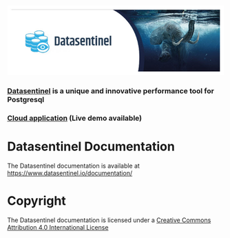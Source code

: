 ![Datasentinel](images/datasentinel-github.jpg)


### [Datasentinel](https://www.datasentinel.io) is a unique and innovative performance tool for Postgresql

### [Cloud application](https://app.datasentinel.io) (Live demo available)


# Datasentinel Documentation

The Datasentinel documentation is available at https://www.datasentinel.io/documentation/



# Copyright

The Datasentinel documentation is licensed under a [Creative Commons Attribution 4.0 International License](http://creativecommons.org/licenses/by-sa/4.0/)
